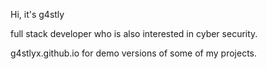 Hi, it's g4stly

full stack developer who is also interested in cyber security.

g4stlyx.github.io for demo versions of some of my projects.

